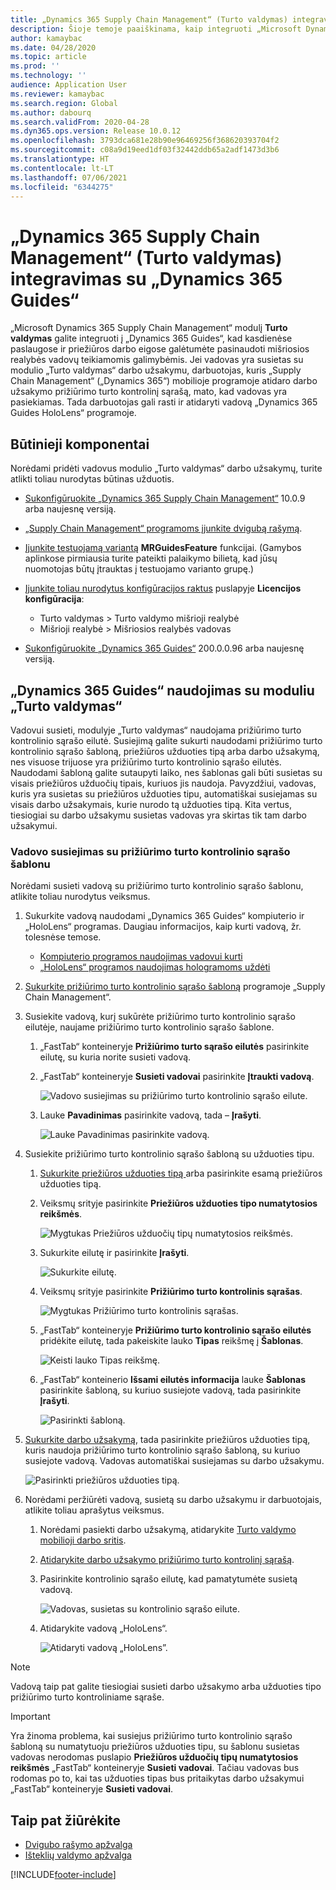 ```yaml
---
title: „Dynamics 365 Supply Chain Management“ (Turto valdymas) integravimas su „Dynamics 365 Guides“
description: Šioje temoje paaiškinama, kaip integruoti „Microsoft Dynamics 365 Supply Chain Management“ modulį „Turto valdymas“ į „Dynamics 365 Guides“, kad kasdienėse paslaugose ir priežiūros darbo eigose būtų galima pasinaudoti mišriosios realybės vadovų teikiamomis galimybėmis.
author: kamaybac
ms.date: 04/28/2020
ms.topic: article
ms.prod: ''
ms.technology: ''
audience: Application User
ms.reviewer: kamaybac
ms.search.region: Global
ms.author: dabourq
ms.search.validFrom: 2020-04-28
ms.dyn365.ops.version: Release 10.0.12
ms.openlocfilehash: 3793dca681e28b90e96469256f368620393704f2
ms.sourcegitcommit: c08a9d19eed1df03f32442ddb65a2adf1473d3b6
ms.translationtype: HT
ms.contentlocale: lt-LT
ms.lasthandoff: 07/06/2021
ms.locfileid: "6344275"
---
```

# <a name="integrate-dynamics-365-supply-chain-management-asset-management-with-dynamics-365-guides"></a>„Dynamics 365 Supply Chain Management“ (Turto valdymas) integravimas su „Dynamics 365 Guides“

„Microsoft Dynamics 365 Supply Chain Management“ modulį **Turto valdymas** galite integruoti į „Dynamics 365 Guides“, kad kasdienėse paslaugose ir priežiūros darbo eigose galėtumėte pasinaudoti mišriosios realybės vadovų teikiamomis galimybėmis. Jei vadovas yra susietas su modulio „Turto valdymas“ darbo užsakymu, darbuotojas, kuris „Supply Chain Management“ („Dynamics 365“) mobilioje programoje atidaro darbo užsakymo prižiūrimo turto kontrolinį sąrašą, mato, kad vadovas yra pasiekiamas. Tada darbuotojas gali rasti ir atidaryti vadovą „Dynamics 365 Guides HoloLens“ programoje.

## <a name="prerequisites"></a>Būtinieji komponentai

Norėdami pridėti vadovus modulio „Turto valdymas“ darbo užsakymų, turite atlikti toliau nurodytas būtinas užduotis.

- [Sukonfigūruokite „Dynamics 365 Supply Chain Management“](../../fin-ops-core/fin-ops/index.md) 10.0.9 arba naujesnę versiją.
- [„Supply Chain Management“ programoms įjunkite dvigubą rašymą](../../fin-ops-core/dev-itpro/data-entities/dual-write/enable-dual-write.md).
- [Įjunkite testuojamą variantą](../../fin-ops-core/dev-itpro/data-entities/data-entities-data-packages.md#features-flighted-in-data-management-and-enabling-flighted-features) **MRGuidesFeature** funkcijai. (Gamybos aplinkose pirmiausia turite pateikti palaikymo bilietą, kad jūsų nuomotojas būtų įtrauktas į testuojamo varianto grupę.)
- [Įjunkite toliau nurodytus konfigūracijos raktus](/dynamicsax-2012/appuser-itpro/license-code-and-configuration-key-reference) puslapyje **Licencijos konfigūracija**:

    - Turto valdymas \> Turto valdymo mišrioji realybė
    - Mišrioji realybė \> Mišriosios realybės vadovas

- [Sukonfigūruokite „Dynamics 365 Guides“](/dynamics365/mixed-reality/guides/setup#step-2-create-a-common-data-service-environment-and-install-the-dynamics-365-guides-solution) 200.0.0.96 arba naujesnę versiją.

## <a name="use-dynamics-365-guides-with-asset-management"></a>„Dynamics 365 Guides“ naudojimas su moduliu „Turto valdymas“

Vadovui susieti, modulyje „Turto valdymas“ naudojama prižiūrimo turto kontrolinio sąrašo eilutė. Susiejimą galite sukurti naudodami prižiūrimo turto kontrolinio sąrašo šabloną, priežiūros užduoties tipą arba darbo užsakymą, nes visuose trijuose yra prižiūrimo turto kontrolinio sąrašo eilutės. Naudodami šabloną galite sutaupyti laiko, nes šablonas gali būti susietas su visais priežiūros užduočių tipais, kuriuos jis naudoja. Pavyzdžiui, vadovas, kuris yra susietas su priežiūros užduoties tipu, automatiškai susiejamas su visais darbo užsakymais, kurie nurodo tą užduoties tipą. Kita vertus, tiesiogiai su darbo užsakymu susietas vadovas yra skirtas tik tam darbo užsakymui.

### <a name="associate-a-guide-with-a-maintenance-checklist-template"></a>Vadovo susiejimas su prižiūrimo turto kontrolinio sąrašo šablonu

Norėdami susieti vadovą su prižiūrimo turto kontrolinio sąrašo šablonu, atlikite toliau nurodytus veiksmus.

1. Sukurkite vadovą naudodami „Dynamics 365 Guides“ kompiuterio ir „HoloLens“ programas. Daugiau informacijos, kaip kurti vadovą, žr. tolesnėse temose.

    - [Kompiuterio programos naudojimas vadovui kurti](/dynamics365/mixed-reality/guides/pc-app-overview)
    - [„HoloLens“ programos naudojimas hologramoms uždėti](/dynamics365/mixed-reality/guides/hololens-app-overview)

1. [Sukurkite prižiūrimo turto kontrolinio sąrašo šabloną](setup-for-work-orders/job-groups-and-job-types-variants-trades-and-checklists.md#create-a-maintenance-checklist-template) programoje „Supply Chain Management“.
1. Susiekite vadovą, kurį sukūrėte prižiūrimo turto kontrolinio sąrašo eilutėje, naujame prižiūrimo turto kontrolinio sąrašo šablone.

    1. „FastTab“ konteineryje **Prižiūrimo turto sąrašo eilutės** pasirinkite eilutę, su kuria norite susieti vadovą.
    1. „FastTab“ konteineryje **Susieti vadovai** pasirinkite **Įtraukti vadovą**.

        ![Vadovo susiejimas su prižiūrimo turto kontrolinio sąrašo eilute.](media/am-guides-integration-add-guide.png "Vadovo susiejimas su prižiūrimo turto kontrolinio sąrašo eilute")

    1. Lauke **Pavadinimas** pasirinkite vadovą, tada – **Įrašyti**.

        ![Lauke Pavadinimas pasirinkite vadovą.](media/am-guides-integration-select-guide.png "Lauke Pavadinimas pasirinkite vadovą")

1. Susiekite prižiūrimo turto kontrolinio sąrašo šabloną su užduoties tipu.

    1. [Sukurkite priežiūros užduoties tipą ](setup-for-work-orders/job-groups-and-job-types-variants-trades-and-checklists.md#create-a-maintenance-job-type) arba pasirinkite esamą priežiūros užduoties tipą.
    1. Veiksmų srityje pasirinkite **Priežiūros užduoties tipo numatytosios reikšmės**.

        ![Mygtukas Priežiūros užduočių tipų numatytosios reikšmės.](media/am-guides-integration-job-defaults.png "Mygtukas Priežiūros užduočių tipų numatytosios reikšmės")

    1. Sukurkite eilutę ir pasirinkite **Įrašyti**.

        ![Sukurkite eilutę.](media/am-guides-integration-add-line.png "Kurti eilutę")

    1. Veiksmų srityje pasirinkite **Prižiūrimo turto kontrolinis sąrašas**.

        ![Mygtukas Prižiūrimo turto kontrolinis sąrašas.](media/am-guides-integration-maintenance-checklist.png "Mygtukas Prižiūrimo turto kontrolinis sąrašas")

    1. „FastTab“ konteineryje **Prižiūrimo turto kontrolinio sąrašo eilutės** pridėkite eilutę, tada pakeiskite lauko **Tipas** reikšmę į **Šablonas**.

        ![Keisti lauko Tipas reikšmę.](media/am-guides-integration-checklist-lines.png "Keisti lauko Tipas reikšmę")

    1. „FastTab“ konteinerio **Išsami eilutės informacija** lauke **Šablonas** pasirinkite šabloną, su kuriuo susiejote vadovą, tada pasirinkite **Įrašyti**.

        ![Pasirinkti šabloną.](media/am-guides-integration-checklist-line-details.png "Pasirinkti šabloną")

1. [Sukurkite darbo užsakymą](work-orders/manually-created-workorders.md#create-work-order), tada pasirinkite priežiūros užduoties tipą, kuris naudoja prižiūrimo turto kontrolinio sąrašo šabloną, su kuriuo susiejote vadovą. Vadovas automatiškai susiejamas su darbo užsakymu.

    ![Pasirinkti priežiūros užduoties tipą.](media/am-guides-integration-create-work-order.png "Pasirinkti priežiūros užduoties tipą")

1. Norėdami peržiūrėti vadovą, susietą su darbo užsakymu ir darbuotojais, atlikite toliau aprašytus veiksmus.

    1. Norėdami pasiekti darbo užsakymą, atidarykite [Turto valdymo mobilioji darbo sritis](asset-management-mobile-workspace.md).
    1. [Atidarykite darbo užsakymo prižiūrimo turto kontrolinį sąrašą](asset-management-mobile-workspace.md#view-maintenance-checklist-on-a-work-order-job).
    1. Pasirinkite kontrolinio sąrašo eilutę, kad pamatytumėte susietą vadovą.

        ![Vadovas, susietas su kontrolinio sąrašo eilute.](media/am-guides-integration-show-guide.png "Vadovas, susietas su kontrolinio sąrašo eilute")

    1. Atidarykite vadovą „HoloLens“.

        ![Atidaryti vadovą „HoloLens”.](media/am-guides-integration-hololens-select.png "Atidaryti vadovą „HoloLens“")

> [!NOTE]
> Vadovą taip pat galite tiesiogiai susieti darbo užsakymo arba užduoties tipo prižiūrimo turto kontroliniame sąraše.

> [!IMPORTANT]
> Yra žinoma problema, kai susiejus prižiūrimo turto kontrolinio sąrašo šabloną su numatytuoju priežiūros užduoties tipu, su šablonu susietas vadovas nerodomas puslapio **Priežiūros užduočių tipų numatytosios reikšmės** „FastTab“ konteineryje **Susieti vadovai**. Tačiau vadovas bus rodomas po to, kai tas užduoties tipas bus pritaikytas darbo užsakymui „FastTab“ konteineryje **Susieti vadovai**.

## <a name="see-also"></a>Taip pat žiūrėkite

- [Dvigubo rašymo apžvalga](../../fin-ops-core/dev-itpro/data-entities/dual-write/dual-write-overview.md)
- [Išteklių valdymo apžvalga](index.md)


[!INCLUDE[footer-include](../../includes/footer-banner.md)]